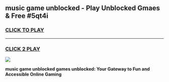 
## music game unblocked - Play Unblocked Gmaes & Free #5qt4i
<h3>
<a href="https://news.freeplayer.one?title=music_game_unblocked&ref=24F">CLICK TO PLAY</a></h3>
<hr>

<h3>
<a href="https://news.freeplayer.one?title=music_game_unblocked&ref=24F">CLICK 2 PLAY</a>
  
</h3>

<a href="https://news.freeplayer.one?title=music_game_unblocked&ref=24F/"><img src="https://clearcache.store/games.png"></a>


**music game unblocked games unblocked: Your Gateway to Fun and Accessible Online Gaming**
